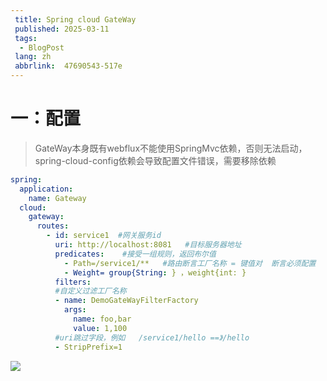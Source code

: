```yaml
---
 title: Spring cloud GateWay
 published: 2025-03-11
 tags:
  - BlogPost
 lang: zh
 abbrlink:  47690543-517e 
---
```


# 一：配置
> GateWay本身既有webflux不能使用SpringMvc依赖，否则无法启动，spring-cloud-config依赖会导致配置文件错误，需要移除依赖
```yml
spring:
  application:
    name: Gateway
  cloud:
    gateway:
      routes:
        - id: service1  #网关服务id
          uri: http://localhost:8081   #目标服务器地址
          predicates:    #接受一组规则，返回布尔值
            - Path=/service1/**   #路由断言工厂名称 = 键值对  断言必须配置
            - Weight= group{String: } ，weight{int: }
          filters:
          #自定义过滤工厂名称
          - name: DemoGateWayFilterFactory
            args:
              name: foo,bar
              value: 1,100
          #uri跳过字段，例如   /service1/hello ==》/hello 
          - StripPrefix=1
```
![](https://img2024.cnblogs.com/blog/3426265/202503/3426265-20250311155047870-147292185.png)
